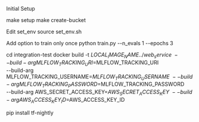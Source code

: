 Initial Setup

make setup
make create-bucket

Edit set_env
source set_env.sh

Add option to train only once
python train.py --n_evals 1 --epochs 3

cd integration-test
docker build -t $LOCAL_IMAGE_NAME ../web_service \
    --build-arg MLFLOW_TRACKING_URI=$MLFLOW_TRACKING_URI \
    --build-arg MLFLOW_TRACKING_USERNAME=$MLFLOW_TRACKING_USERNAME \
    --build-arg MLFLOW_TRACKING_PASSWORD=$MLFLOW_TRACKING_PASSWORD \
    --build-arg AWS_SECRET_ACCESS_KEY=$AWS_SECRET_ACCESS_KEY \
    --build-arg AWS_ACCESS_KEY_ID=$AWS_ACCESS_KEY_ID

pip install tf-nightly
